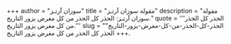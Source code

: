 +++
author = "سوزان آرتـز"
title = "مقولة سوزان آرتـز"
description = "مقولة سوزان آرتـز: الحذر كل الحذر من كل مغرض يزور التاريخ."
quote = '''الحذر كل الحذر من كل مغرض يزور التاريخ.'''
slug = "الحذر-كل-الحذر-من-كل-مغرض-يزور-التاريخ"
+++
الحذر كل الحذر من كل مغرض يزور التاريخ.
